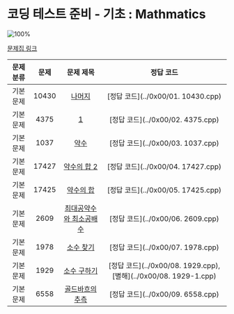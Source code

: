 # 코딩 테스트 준비 - 기초 : Mathmatics

![100%](https://progress-bar.dev/9/?scale=9&title=progress&width=500&color=babaca&suffix=/9)

[문제집 링크](https://www.acmicpc.net/workbook/view/9370) 
 
| 문제 분류 | 문제 | 문제 제목 | 정답 코드 |
| :--: | :--: | :--: | :--: |
| 기본 문제 | 10430 | [나머지](https://www.acmicpc.net/problem/10430) | [정답 코드](../0x00/01. 10430.cpp) |
| 기본 문제 | 4375 | [1](https://www.acmicpc.net/problem/4375) | [정답 코드](../0x00/02. 4375.cpp) |
| 기본 문제 | 1037 | [약수](https://www.acmicpc.net/problem/1037) | [정답 코드](../0x00/03. 1037.cpp) |
| 기본 문제 | 17427 | [약수의 합 2](https://www.acmicpc.net/problem/17427) | [정답 코드](../0x00/04. 17427.cpp) |
| 기본 문제 | 17425 | [약수의 합](https://www.acmicpc.net/problem/17425) | [정답 코드](../0x00/05. 17425.cpp) |
| 기본 문제 | 2609 | [최대공약수와 최소공배수](https://www.acmicpc.net/problem/2609) | [정답 코드](../0x00/06. 2609.cpp) |
| 기본 문제 | 1978 | [소수 찾기](https://www.acmicpc.net/problem/1978) | [정답 코드](../0x00/07. 1978.cpp) |
| 기본 문제 | 1929 | [소수 구하기](https://www.acmicpc.net/problem/1929) | [정답 코드](../0x00/08. 1929.cpp), [별해](../0x00/08. 1929-1.cpp) |
| 기본 문제 | 6558 | [골드바흐의 추측](https://www.acmicpc.net/problem/6558) | [정답 코드](../0x00/09. 6558.cpp) |  